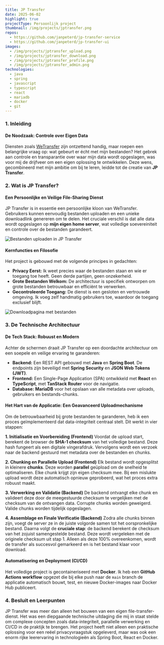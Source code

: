 ```yaml
---
title: JP Transfer
date: 2025-06-02
highlight: true
projectType: Persoonlijk project
thumbnail: /img/projects/jptransfer.png
repos:
  - https://github.com/janpeterd/jp-transfer-service
  - https://github.com/janpeterd/jp-transfer-ui
images:
  - /img/projects/jptransfer_upload.png
  - /img/projects/jptransfer_download.png
  - /img/projects/jptransfer_profile.png
  - /img/projects/jptransfer_admin.png
technologies:
  - java
  - spring
  - javascript
  - typescript
  - react
  - mariadb
  - docker
  - git
---
```


### 1. Inleiding

#### De Noodzaak: Controle over Eigen Data

Diensten zoals [WeTransfer](https://wetransfer.com/) zijn ontzettend handig, maar roepen een belangrijke vraag op: wat gebeurt er écht met mijn bestanden? Het gebrek aan controle en transparantie over waar mijn data wordt opgeslagen, was voor mij de drijfveer om een eigen oplossing te ontwikkelen. Deze wens, gecombineerd met mijn ambitie om bij te leren, leidde tot de creatie van **JP Transfer**.

### 2. Wat is JP Transfer?

#### Een Persoonlijke en Veilige File-Sharing Dienst

JP Transfer is in essentie een persoonlijke kloon van WeTransfer. Gebruikers kunnen eenvoudig bestanden uploaden en een unieke downloadlink genereren om te delen. Het cruciale verschil is dat alle data wordt opgeslagen op **mijn eigen home server**, wat volledige soevereiniteit en controle over de bestanden garandeert.

![Bestanden uploaden in JP Transfer](/img/projects/jptransfer_upload.png)

#### Kernfuncties en Filosofie

Het project is gebouwd met de volgende principes in gedachten:

- **Privacy Eerst:** Ik weet precies waar de bestanden staan en wie er toegang toe heeft. Geen derde partijen, geen onzekerheid.
- **Grote Bestanden Welkom:** De architectuur is specifiek ontworpen om grote bestanden betrouwbaar en efficiënt te verwerken.
- **Gecontroleerde Toegang:** De dienst is een gesloten en vertrouwde omgeving. Ik voeg zelf handmatig gebruikers toe, waardoor de toegang exclusief blijft.

![Downloadpagina met bestanden](/img/projects/jptransfer_download.png)

### 3. De Technische Architectuur

#### De Tech Stack: Robuust en Modern

Achter de schermen draait JP Transfer op een doordachte architectuur om een soepele en veilige ervaring te garanderen:

- **Backend:** Een REST API gebouwd met **Java** en **Spring Boot**. De endpoints zijn beveiligd met **Spring Security** en **JSON Web Tokens (JWT)**.
- **Frontend:** Een Single-Page Application (SPA) ontwikkeld met **React** en **TypeScript**, met **TanStack Router** voor de navigatie.
- **Database:** **MariaDB** voor het opslaan van alle metadata over uploads, gebruikers en bestands-chunks.

#### Het Hart van de Applicatie: Een Geavanceerd Uploadmechanisme

Om de betrouwbaarheid bij grote bestanden te garanderen, heb ik een proces geïmplementeerd dat data-integriteit centraal stelt. Dit werkt in vier stappen:

**1. Initialisatie en Voorbereiding (Frontend)**
Voordat de upload start, berekent de browser de **SHA-1 checksum** van het volledige bestand. Deze hash fungeert als een digitale vingerafdruk. Vervolgens wordt een verzoek naar de backend gestuurd met metadata over de bestanden en chunks.

**2. Chunking en Parallelle Upload (Frontend)**
Elk bestand wordt opgesplitst in kleinere **chunks**. Deze worden **parallel** geüpload om de snelheid te optimaliseren. Elke chunk krijgt zijn eigen checksum mee. Bij een mislukte upload wordt deze automatisch opnieuw geprobeerd, wat het proces extra robuust maakt.

**3. Verwerking en Validatie (Backend)**
De backend ontvangt elke chunk en valideert deze door de meegestuurde checksum te vergelijken met de checksum van de ontvangen data. Corrupte chunks worden geweigerd. Valide chunks worden tijdelijk opgeslagen.

**4. Assemblage en Finale Verificatie (Backend)**
Zodra alle chunks binnen zijn, voegt de server ze in de juiste volgorde samen tot het oorspronkelijke bestand. Daarna volgt de **cruciale stap**: de backend berekent de checksum van het zojuist samengestelde bestand. Deze wordt vergeleken met de originele checksum uit stap 1. Alleen als deze 100% overeenkomen, wordt de transfer als succesvol gemarkeerd en is het bestand klaar voor download.

#### Automatisering en Deployment (CI/CD)

Het volledige project is gecontaineriseerd met **Docker**. Ik heb een **GitHub Actions workflow** opgezet die bij elke push naar de `main` branch de applicatie automatisch bouwt, test, en nieuwe Docker-images naar Docker Hub publiceert.

### 4. Besluit en Leerpunten

JP Transfer was meer dan alleen het bouwen van een eigen file-transfer-dienst. Het was een diepgaande technische uitdaging die mij in staat stelde om complexe concepten zoals data-integriteit, parallelle verwerking en CI/CD in de praktijk te brengen. Het project heeft niet alleen een praktische oplossing voor een reëel privacyvraagstuk opgeleverd, maar was ook een enorm rijke leerervaring in technologieën als Spring Boot, React en Docker.

